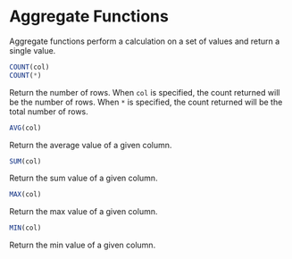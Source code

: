 Aggregate Functions
===================

Aggregate functions perform a calculation on a set of values and return a single value.

```sql
COUNT(col)
COUNT(*)
```

Return the number of rows.
When `col` is specified, the count returned will be the number of rows.
When `*` is specified, the count returned will be the total number of rows.

```sql
AVG(col)
```

Return the average value of a given column.

```sql
SUM(col)
```

Return the sum value of a given column.

```sql
MAX(col)
```

Return the max value of a given column.

```sql
MIN(col)
```

Return the min value of a given column.
